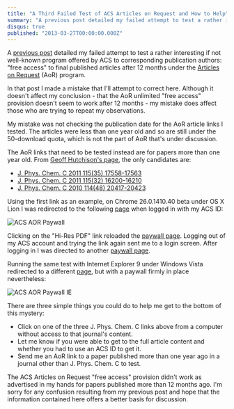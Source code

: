 ```yaml
---
title: "A Third Failed Test of ACS Articles on Request and How to Help"
summary: "A previous post detailed my failed attempt to test a rather interesting if not well-known program offered by ACS to corresponding publication authors: \"free access\" to final published articles after 12 months under the Articles on Request (AoR) program."
disqus: true
published: "2013-03-27T00:00:00.000Z"
---
```


A [previous post](/articles/2013/03/26/a-second-failed-test-of-acs-articles-on-request/) detailed my failed attempt to test a rather interesting if not well-known program offered by ACS to corresponding publication authors: "free access" to final published articles after 12 months under the [Articles on Request](http://pubs.acs.org/page/policy/articlesonrequest/index.html) (AoR) program.

In that post I made a mistake that I'll attempt to correct here. Although it doesn't affect my conclusion - that the AoR unlimited "free access" provision doesn't seem to work after 12 months - my mistake does affect those who are trying to repeat my observations.

My mistake was not checking the publication date for the AoR article links I tested. The articles were less than one year old and so are still under the 50-download quota, which is not the part of AoR that's under discussion.

The AoR links that need to be tested instead are for papers more than one year old. From [Geoff Hutchison's page](http://hutchison.chem.pitt.edu/people/prof-hutchison/), the only candidates are:

- [J. Phys. Chem. C 2011 115(35) 17558-17563](http://pubs.acs.org/articlesonrequest/AOR-MhutKByEQwq6x9Ih7w52)
- [J. Phys. Chem. C 2011 115(32) 16200-16210](http://pubs.acs.org/articlesonrequest/AOR-am3ChJSdhUjFc8uEPjKq)
- [J. Phys. Chem. C 2010 114(48) 20417-20423](http://pubs.acs.org/articlesonrequest/AOR-7IpprGJg3RgyC2mywv53)

Using the first link as an example, on Chrome 26.0.1410.40 beta under OS X Lion I was redirected to the following [page](http://pubs.acs.org/doi/abs/10.1021/jp2047085?journalCode=jpccck) when logged in with my ACS ID:

![ACS AOR Paywall](/images/posts/acs-aor-paywall.png "ACS AOR Paywall")

Clicking on the "Hi-Res PDF" link reloaded the [paywall page](http://pubs.acs.org/doi/pdf/10.1021/jp2047085). Logging out of my ACS account and trying the link again sent me to a login screen. After logging in I was directed to another [paywall page](http://pubs.acs.org/doi/full/10.1021/jp2047085).

Running the same test with Internet Explorer 9 under Windows Vista redirected to a different [page](http://pubs.acs.org/doi/full/10.1021/jp2047085), but with a paywall firmly in place nevertheless:

![ACS AOR Paywall IE](/images/posts/acs-aor-paywall-ie.png "ACS AOR Paywall IE")

There are three simple things you could do to help me get to the bottom of this mystery:

- Click on one of the three J. Phys. Chem. C links above from a computer without access to that journal's content.
- Let me know if you were able to get to the full article content and whether you had to use an ACS ID to get it.
- Send me an AoR link to a paper published more than one year ago in a journal other than J. Phys. Chem. C to test.

The ACS Articles on Request "free access" provision didn't work as advertised in my hands for papers published more than 12 months ago. I'm sorry for any confusion resulting from my previous post and hope that the information contained here offers a better basis for discussion.